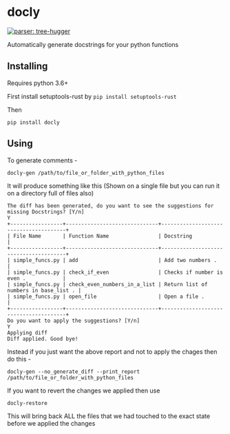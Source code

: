 # docly

[![parser: tree-hugger](https://img.shields.io/badge/parser-tree--hugger-lightgrey)](https://github.com/autosoft-dev/tree-hugger/)

Automatically generate docstrings for your python functions


## Installing

Requires python 3.6+

First install setuptools-rust by `pip install setuptools-rust`

Then

```
pip install docly
```

## Using

To generate comments - 

```
docly-gen /path/to/file_or_folder_with_python_files
```

It will produce something like this (Shown on a single file but you can run it on a directory full of files also)

```
The diff has been generated, do you want to see the suggestions for missing Docstrings? [Y/n]
Y
+-----------------+------------------------------+---------------------------------------+
| File Name       | Function Name                | Docstring                             |
+-----------------+------------------------------+---------------------------------------+
| simple_funcs.py | add                          | Add two numbers .                     |
| simple_funcs.py | check_if_even                | Checks if number is even .            |
| simple_funcs.py | check_even_numbers_in_a_list | Return list of numbers in base_list . |
| simple_funcs.py | open_file                    | Open a file .                         |
+-----------------+------------------------------+---------------------------------------+
Do you want to apply the suggestions? [Y/n]
Y
Applying diff
Diff applied. Good bye!
```

Instead if you just want the above report and not to apply the chages then do this - 

```
docly-gen --no_generate_diff --print_report /path/to/file_or_folder_with_python_files
```

If you want to revert the changes we applied then use

```
docly-restore
```

This will bring back ALL the files that we had touched to the exact state before we applied the changes
